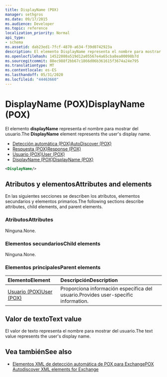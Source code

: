 ```yaml
---
title: DisplayName (POX)
manager: sethgros
ms.date: 09/17/2015
ms.audience: Developer
ms.topic: reference
localization_priority: Normal
api_type:
- schema
ms.assetid: dab23ed1-7fcf-4870-a634-f39d0742923a
description: El elemento DisplayName representa el nombre para mostrar del usuario.
ms.openlocfilehash: 14522080a519d12a05567e4a65cba8ea00098b7d
ms.sourcegitcommit: 88ec988f2bb67c1866d06b361615f3674a24e795
ms.translationtype: MT
ms.contentlocale: es-ES
ms.lasthandoff: 05/31/2020
ms.locfileid: "44463660"
---
```

# <a name="displayname-pox"></a><span data-ttu-id="dab7d-103">DisplayName (POX)</span><span class="sxs-lookup"><span data-stu-id="dab7d-103">DisplayName (POX)</span></span>

<span data-ttu-id="dab7d-104">El elemento **displayName** representa el nombre para mostrar del usuario.</span><span class="sxs-lookup"><span data-stu-id="dab7d-104">The **DisplayName** element represents the user's display name.</span></span> 
  
- [<span data-ttu-id="dab7d-105">Detección automática (POX)</span><span class="sxs-lookup"><span data-stu-id="dab7d-105">AutoDiscover (POX)</span></span>](autodiscover-pox.md) 
- [<span data-ttu-id="dab7d-106">Respuesta (POX)</span><span class="sxs-lookup"><span data-stu-id="dab7d-106">Response (POX)</span></span>](response-pox.md) 
- [<span data-ttu-id="dab7d-107">Usuario (POX)</span><span class="sxs-lookup"><span data-stu-id="dab7d-107">User (POX)</span></span>](user-pox.md) 
- [<span data-ttu-id="dab7d-108">DisplayName (POX)</span><span class="sxs-lookup"><span data-stu-id="dab7d-108">DisplayName (POX)</span></span>](displayname-pox.md)
  
```xml
<DisplayName/>
```

## <a name="attributes-and-elements"></a><span data-ttu-id="dab7d-109">Atributos y elementos</span><span class="sxs-lookup"><span data-stu-id="dab7d-109">Attributes and elements</span></span>

<span data-ttu-id="dab7d-110">En las siguientes secciones se describen los atributos, elementos secundarios y elementos primarios.</span><span class="sxs-lookup"><span data-stu-id="dab7d-110">The following sections describe attributes, child elements, and parent elements.</span></span>
  
### <a name="attributes"></a><span data-ttu-id="dab7d-111">Atributos</span><span class="sxs-lookup"><span data-stu-id="dab7d-111">Attributes</span></span>

<span data-ttu-id="dab7d-112">Ninguna.</span><span class="sxs-lookup"><span data-stu-id="dab7d-112">None.</span></span>
  
### <a name="child-elements"></a><span data-ttu-id="dab7d-113">Elementos secundarios</span><span class="sxs-lookup"><span data-stu-id="dab7d-113">Child elements</span></span>

<span data-ttu-id="dab7d-114">Ninguna.</span><span class="sxs-lookup"><span data-stu-id="dab7d-114">None.</span></span>
  
### <a name="parent-elements"></a><span data-ttu-id="dab7d-115">Elementos principales</span><span class="sxs-lookup"><span data-stu-id="dab7d-115">Parent elements</span></span>

|<span data-ttu-id="dab7d-116">**Elemento**</span><span class="sxs-lookup"><span data-stu-id="dab7d-116">**Element**</span></span>|<span data-ttu-id="dab7d-117">**Descripción**</span><span class="sxs-lookup"><span data-stu-id="dab7d-117">**Description**</span></span>|
|:-----|:-----|
|[<span data-ttu-id="dab7d-118">Usuario (POX)</span><span class="sxs-lookup"><span data-stu-id="dab7d-118">User (POX)</span></span>](user-pox.md) <br/> |<span data-ttu-id="dab7d-119">Proporciona información específica del usuario.</span><span class="sxs-lookup"><span data-stu-id="dab7d-119">Provides user-specific information.</span></span>  <br/> |
   
## <a name="text-value"></a><span data-ttu-id="dab7d-120">Valor de texto</span><span class="sxs-lookup"><span data-stu-id="dab7d-120">Text value</span></span>

<span data-ttu-id="dab7d-121">El valor de texto representa el nombre para mostrar del usuario.</span><span class="sxs-lookup"><span data-stu-id="dab7d-121">The text value represents the user's display name.</span></span>
  
## <a name="see-also"></a><span data-ttu-id="dab7d-122">Vea también</span><span class="sxs-lookup"><span data-stu-id="dab7d-122">See also</span></span>

- [<span data-ttu-id="dab7d-123">Elementos XML de detección automática de POX para Exchange</span><span class="sxs-lookup"><span data-stu-id="dab7d-123">POX Autodiscover XML elements for Exchange</span></span>](pox-autodiscover-xml-elements-for-exchange.md)

